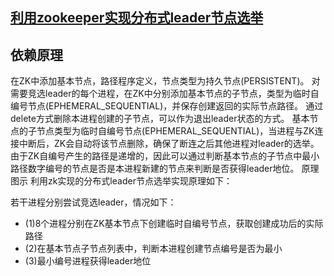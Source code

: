 ## [利用zookeeper实现分布式leader节点选举](https://blog.csdn.net/johnson_moon/article/details/78809995)

## 依赖原理在ZK中添加基本节点，路径程序定义，节点类型为持久节点\(PERSISTENT\)。对需要竞选leader的每个进程，在ZK中分别添加基本节点的子节点，类型为临时自编号节点\(EPHEMERAL\_SEQUENTIAL\)，并保存创建返回的实际节点路径。通过delete方式删除本进程创建的子节点，可以作为退出leader状态的方式。基本节点的子节点类型为临时自编号节点\(EPHEMERAL\_SEQUENTIAL\)，当进程与ZK连接中断后，ZK会自动将该节点删除，确保了断连之后其他进程对leader的选举。由于ZK自编号产生的路径是递增的，因此可以通过判断基本节点的子节点中最小路径数字编号的节点是否是本进程新建的节点来判断是否获得leader地位。原理图示利用zk实现的分布式leader节点选举实现原理如下：若干进程分别尝试竞选leader，情况如下： - \(1\)8个进程分别在ZK基本节点下创建临时自编号节点，获取创建成功后的实际路径 - \(2\)在基本节点子节点列表中，判断本进程创建节点编号是否为最小 - \(3\)最小编号进程获得leader地位 



